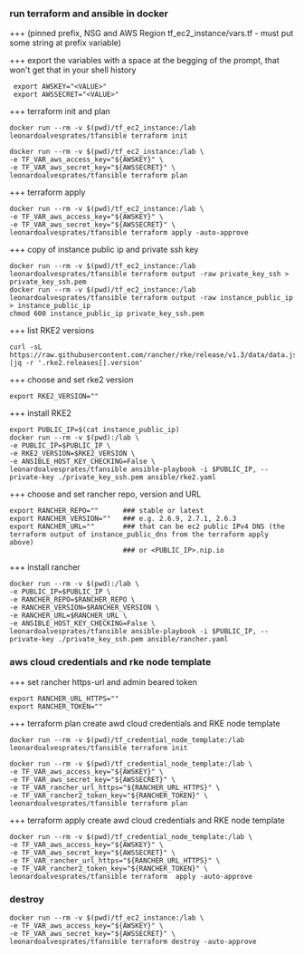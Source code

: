 ### run terraform and ansible in docker

+++ (pinned prefix, NSG and AWS Region tf_ec2_instance/vars.tf - must put some string at prefix variable)

+++ export the variables with a space at the begging of the prompt, that won't get that in your shell history

```
 export AWSKEY="<VALUE>"
 export AWSSECRET="<VALUE>"
```

+++ terraform init and plan
```
docker run --rm -v $(pwd)/tf_ec2_instance:/lab leonardoalvesprates/tfansible terraform init

docker run --rm -v $(pwd)/tf_ec2_instance:/lab \
-e TF_VAR_aws_access_key="${AWSKEY}" \
-e TF_VAR_aws_secret_key="${AWSSECRET}" \
leonardoalvesprates/tfansible terraform plan

```

+++ terraform apply
```
docker run --rm -v $(pwd)/tf_ec2_instance:/lab \
-e TF_VAR_aws_access_key="${AWSKEY}" \
-e TF_VAR_aws_secret_key="${AWSSECRET}" \
leonardoalvesprates/tfansible terraform apply -auto-approve

```

+++ copy of instance public ip and private ssh key
```
docker run --rm -v $(pwd)/tf_ec2_instance:/lab leonardoalvesprates/tfansible terraform output -raw private_key_ssh > private_key_ssh.pem 
docker run --rm -v $(pwd)/tf_ec2_instance:/lab leonardoalvesprates/tfansible terraform output -raw instance_public_ip > instance_public_ip 
chmod 600 instance_public_ip private_key_ssh.pem

```

+++ list RKE2 versions
```
curl -sL https://raw.githubusercontent.com/rancher/rke/release/v1.3/data/data.json |jq -r '.rke2.releases[].version'

```

+++ choose and set rke2 version 
```
export RKE2_VERSION=""
```

+++ install RKE2
```
export PUBLIC_IP=$(cat instance_public_ip)
docker run --rm -v $(pwd):/lab \
-e PUBLIC_IP=$PUBLIC_IP \
-e RKE2_VERSION=$RKE2_VERSION \
-e ANSIBLE_HOST_KEY_CHECKING=False \
leonardoalvesprates/tfansible ansible-playbook -i $PUBLIC_IP, --private-key ./private_key_ssh.pem ansible/rke2.yaml

```

+++ choose and set rancher repo, version and URL
```
export RANCHER_REPO=""      ### stable or latest
export RANCHER_VERSION=""   ### e.g. 2.6.9, 2.7.1, 2.6.3
export RANCHER_URL=""       ### that can be ec2 public IPv4 DNS (the terraform output of instance_public_dns from the terraform apply above)
                            ### or <PUBLIC_IP>.nip.io
```

+++ install rancher
```
docker run --rm -v $(pwd):/lab \
-e PUBLIC_IP=$PUBLIC_IP \
-e RANCHER_REPO=$RANCHER_REPO \
-e RANCHER_VERSION=$RANCHER_VERSION \
-e RANCHER_URL=$RANCHER_URL \
-e ANSIBLE_HOST_KEY_CHECKING=False \
leonardoalvesprates/tfansible ansible-playbook -i $PUBLIC_IP, --private-key ./private_key_ssh.pem ansible/rancher.yaml

```

### aws cloud credentials and rke node template
+++ set rancher https-url and admin beared token
```
export RANCHER_URL_HTTPS=""
export RANCHER_TOKEN=""
```

+++ terraform plan create awd cloud credentials and RKE node template
```
docker run --rm -v $(pwd)/tf_credential_node_template:/lab leonardoalvesprates/tfansible terraform init

docker run --rm -v $(pwd)/tf_credential_node_template:/lab \
-e TF_VAR_aws_access_key="${AWSKEY}" \
-e TF_VAR_aws_secret_key="${AWSSECRET}" \
-e TF_VAR_rancher_url_https="${RANCHER_URL_HTTPS}" \
-e TF_VAR_rancher2_token_key="${RANCHER_TOKEN}" \
leonardoalvesprates/tfansible terraform plan
```

+++ terraform apply create awd cloud credentials and RKE node template
```
docker run --rm -v $(pwd)/tf_credential_node_template:/lab \
-e TF_VAR_aws_access_key="${AWSKEY}" \
-e TF_VAR_aws_secret_key="${AWSSECRET}" \
-e TF_VAR_rancher_url_https="${RANCHER_URL_HTTPS}" \
-e TF_VAR_rancher2_token_key="${RANCHER_TOKEN}" \
leonardoalvesprates/tfansible terraform  apply -auto-approve
```

### destroy
```
docker run --rm -v $(pwd)/tf_ec2_instance:/lab \
-e TF_VAR_aws_access_key="${AWSKEY}" \
-e TF_VAR_aws_secret_key="${AWSSECRET}" \
leonardoalvesprates/tfansible terraform destroy -auto-approve

```

